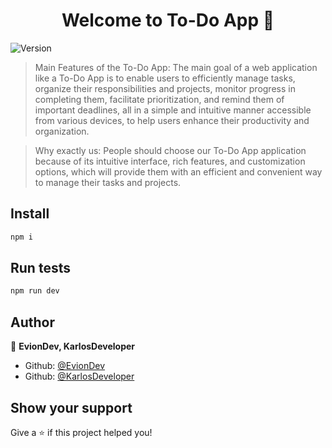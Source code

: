<h1 align="center">Welcome to To-Do App 👋</h1>
<p>
  <img alt="Version" src="https://img.shields.io/badge/version-0.0.0-blue.svg?cacheSeconds=2592000" />
</p>

> Main Features of the To-Do App:
The main goal of a web application like a To-Do App is to enable users to efficiently manage tasks, organize their responsibilities and projects, monitor progress in completing them, facilitate prioritization, and remind them of important deadlines, all in a simple and intuitive manner accessible from various devices, to help users enhance their productivity and organization.

> Why exactly us:
 People should choose our To-Do App application because of its intuitive interface, rich features, and customization options, which will provide them with an efficient and convenient way to manage their tasks and projects.

## Install

```sh
npm i
```

## Run tests

```sh
npm run dev
```

## Author

👤 **EvionDev, KarlosDeveloper**

- Github: [@EvionDev](https://github.com/EvionDev)
- Github: [@KarlosDeveloper](https://github.com/KarlosDeveloper)

## Show your support

Give a ⭐️ if this project helped you!
